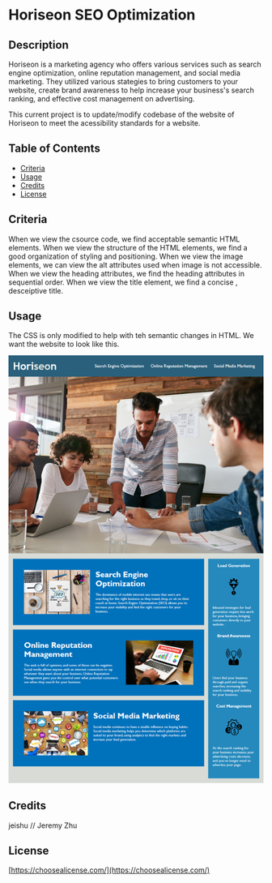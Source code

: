 # Horiseon SEO Optimization

## Description 

Horiseon is a marketing agency who offers various services such as search engine optimization, online reputation management, and social media marketing. They utilized various stategies to bring customers to your website, create brand awareness to help increase your business's search ranking, and effective cost management on advertising.

This current project is to update/modify codebase of the website of Horiseon to meet the acessibility standards for a website. 


## Table of Contents

* [Criteria](#Criteria)
* [Usage](#usage)
* [Credits](#credits)
* [License](#license)


## Criteria

When we view the csource code, we find acceptable semantic HTML elements.
When we view the structure of the HTML elements, we find a good organization of styling and positioning.
When we view the image elements, we can view the alt attributes used when image is not accessible.
When we view the heading attributes, we find the heading attributes in sequential order.
When we view the title element, we find a concise , desceiptive title.


## Usage 

The CSS is only modified to help with teh semantic changes in HTML. We want the website to look like this.

![demo](./Assets/01-html-css-git-homework-demo.png)


## Credits

jeishu // Jeremy Zhu



## License

[https://choosealicense.com/](https://choosealicense.com/)

